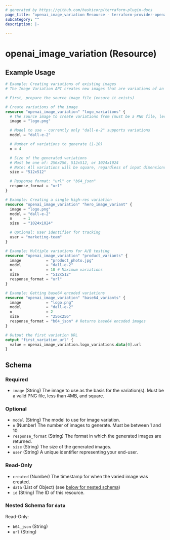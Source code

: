```yaml
---
# generated by https://github.com/hashicorp/terraform-plugin-docs
page_title: "openai_image_variation Resource - terraform-provider-openai"
subcategory: ""
description: |-
  
---
```


# openai_image_variation (Resource)



## Example Usage

```terraform
# Example: Creating variations of existing images
# The Image Variation API creates new images that are variations of an input image

# First, prepare the source image file (ensure it exists)

# Create variations of the image
resource "openai_image_variation" "logo_variations" {
  # The source image to create variations from (must be a PNG file, less than 4MB, and square)
  image = "logo.png"

  # Model to use - currently only "dall-e-2" supports variations
  model = "dall-e-2"

  # Number of variations to generate (1-10)
  n = 4

  # Size of the generated variations
  # Must be one of: 256x256, 512x512, or 1024x1024
  # Note: All variations will be square, regardless of input dimensions
  size = "512x512"

  # Response format: "url" or "b64_json"
  response_format = "url"
}

# Example: Creating a single high-res variation
resource "openai_image_variation" "hero_image_variant" {
  image = "logo.png"
  model = "dall-e-2"
  n     = 1
  size  = "1024x1024"

  # Optional: User identifier for tracking
  user = "marketing-team"
}

# Example: Multiple variations for A/B testing
resource "openai_image_variation" "product_variants" {
  image           = "product_photo.jpg"
  model           = "dall-e-2"
  n               = 10 # Maximum variations
  size            = "512x512"
  response_format = "url"
}

# Example: Getting base64 encoded variations
resource "openai_image_variation" "base64_variants" {
  image           = "logo.png"
  model           = "dall-e-2"
  n               = 2
  size            = "256x256"
  response_format = "b64_json" # Returns base64 encoded images
}

# Output the first variation URL
output "first_variation_url" {
  value = openai_image_variation.logo_variations.data[0].url
}
```

<!-- schema generated by tfplugindocs -->
## Schema

### Required

- `image` (String) The image to use as the basis for the variation(s). Must be a valid PNG file, less than 4MB, and square.

### Optional

- `model` (String) The model to use for image variation.
- `n` (Number) The number of images to generate. Must be between 1 and 10.
- `response_format` (String) The format in which the generated images are returned.
- `size` (String) The size of the generated images.
- `user` (String) A unique identifier representing your end-user.

### Read-Only

- `created` (Number) The timestamp for when the varied image was created.
- `data` (List of Object) (see [below for nested schema](#nestedatt--data))
- `id` (String) The ID of this resource.

<a id="nestedatt--data"></a>
### Nested Schema for `data`

Read-Only:

- `b64_json` (String)
- `url` (String)
